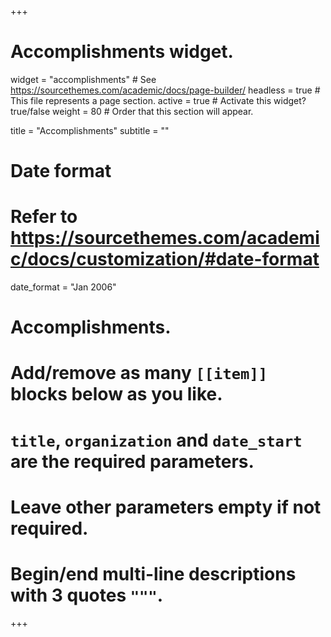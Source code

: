 +++
# Accomplishments widget.
widget = "accomplishments"  # See https://sourcethemes.com/academic/docs/page-builder/
headless = true    # This file represents a page section.
active = true  # Activate this widget? true/false
weight = 80  # Order that this section will appear.

title = "Accomplishments"
subtitle = ""

# Date format
#   Refer to https://sourcethemes.com/academic/docs/customization/#date-format
date_format = "Jan 2006"

# Accomplishments.
#   Add/remove as many `[[item]]` blocks below as you like.
#   `title`, `organization` and `date_start` are the required parameters.
#   Leave other parameters empty if not required.
#   Begin/end multi-line descriptions with 3 quotes `"""`.

<!-- [[item]]
organization = "IEEEXtreme 13.0 Collegiate Programming Competition"
title = " top 10% worldwide"
date_start = "2019-09"

[[item]]
  organization = "International Mathematical Competition (IMC)"
  organization_url = ""
  title = "Bronze Medal"
  url = ""
  certificate_url = ""
  date_start = "2019-07"
  description = ""
  
[[item]]
  organization = "South Eastern European Mathematical Olympiad (SEEMOUS 2019)"
  organization_url = ""
  title = "Bronze Medal"
  url = ""
  certificate_url = ""
  date_start = "2019-03"
  
[[item]]
  organization = "South Eastern European Mathematical Olympiad (SEEMOUS 2018)"
  organization_url = ""
  title = "Bronze Medal"
  url = ""
  certificate_url = ""
  date_start = "2018-03"
  description = "" -->
  

  
+++
